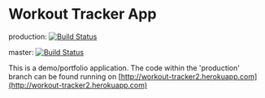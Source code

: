 # Workout Tracker App

production:  [![Build Status](https://travis-ci.org/latchkostov/WorkoutTracker.svg?branch=production)](https://travis-ci.org/latchkostov/WorkoutTracker)

master:  [![Build Status](https://travis-ci.org/latchkostov/WorkoutTracker.svg?branch=master)](https://travis-ci.org/latchkostov/WorkoutTracker)

This is a demo/portfolio application.  The code within the 'production' branch can be found running on [http://workout-tracker2.herokuapp.com](http://workout-tracker2.herokuapp.com)
